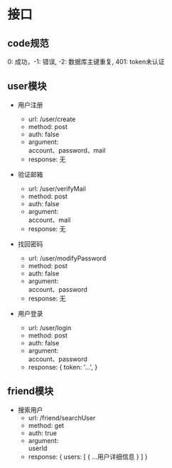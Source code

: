 # 接口
## code规范
0: 成功，-1: 错误, -2: 数据库主键重复, 401: token未认证

## user模块
- 用户注册
  - url: /user/create
  - method: post
  - auth: false
  - argument:  
      account、password、mail
  - response: 无

- 验证邮箱
  - url: /user/verifyMail
  - method: post
  - auth: false
  - argument:  
      account、mail
  - response: 无

- 找回密码
  - url: /user/modifyPassword
  - method: post
  - auth: false
  - argument:  
      account、password
  - response: 无

- 用户登录
  - url: /user/login
  - method: post
  - auth: false
  - argument:  
      account、password
  - response: 
    {
      token: '...',
    }

## friend模块
- 搜索用户
  - url: /friend/searchUser
  - method: get
  - auth: true
  - argument:  
      userId
  - response: 
    {
      users: [
        {
          ...用户详细信息
        }
      ]
    }


    
